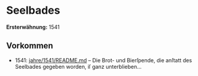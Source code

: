 # Seelbades

**Ersterwähnung:** 1541

## Vorkommen
- 1541: [jahre/1541/README.md](../jahre/1541/README.md) – Die Brot- und Bierſpende, die anſtatt des Seelbades
gegeben worden, iſ ganz unterblieben...
